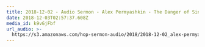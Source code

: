 ```yaml
---
title: 2018-12-02 - Audio Sermon - Alex Permyashkin - The Danger of Sin
date: 2018-12-03T02:57:37.608Z
media_id: k9vGjFbf
url_audio: >-
  https://s3.amazonaws.com/hop-sermon-audio/2018/2018-12-02_alex-permyashkin_the-seriousness-of-sin.mp3
---
```


